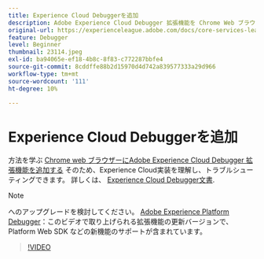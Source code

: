 ```yaml
---
title: Experience Cloud Debuggerを追加
description: Adobe Experience Cloud Debugger 拡張機能を Chrome Web ブラウザーに追加して、実装を理解し、トラブルシューティングする方法についてExperience Cloudします。
original-url: https://experienceleague.adobe.com/docs/core-services-learn/tutorials/debugger/add-the-extension.html
feature: Debugger
level: Beginner
thumbnail: 23114.jpeg
exl-id: ba94065e-ef18-4b8c-8f83-c772287bbfe4
source-git-commit: 8cddffe88b2d15970d4d742a839577333a29d966
workflow-type: tm+mt
source-wordcount: '111'
ht-degree: 10%

---
```


# Experience Cloud Debuggerを追加

方法を学ぶ [Chrome web ブラウザーにAdobe Experience Cloud Debugger 拡張機能を追加する](https://chrome.google.com/webstore/detail/adobe-experience-cloud-de/ocdmogmohccmeicdhlhhgepeaijenapj) そのため、Experience Cloud実装を理解し、トラブルシューティングできます。 詳しくは、 [Experience Cloud Debugger文書](https://docs.adobe.com/content/help/ja-JP/experience-cloud/user-guides/home.translate.html).

>[!NOTE]
>
>へのアップグレードを検討してください。 [Adobe Experience Platform Debugger](../overview.md)：このビデオで取り上げられる拡張機能の更新バージョンで、Platform Web SDK などの新機能のサポートが含まれています。

>[!VIDEO](https://video.tv.adobe.com/v/23114/?quality=12)
